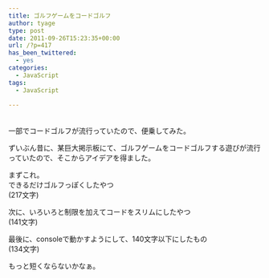 ```yaml
---
title: ゴルフゲームをコードゴルフ
author: tyage
type: post
date: 2011-09-26T15:23:35+00:00
url: /?p=417
has_been_twittered:
  - yes
categories:
  - JavaScript
tags:
  - JavaScript

---
```

<p>　<br />
一部でコードゴルフが流行っていたので、便乗してみた。</p>
<p>ずいぶん昔に、某巨大掲示板にて、ゴルフゲームをコードゴルフする遊びが流行っていたので、そこからアイデアを得ました。</p>
<p>まずこれ。<br />
できるだけゴルフっぽくしたやつ<br />
(217文字)<br />
<script src="https://gist.github.com/1232409.js?file=gistfile1.js"></script></p>
<p>次に、いろいろと制限を加えてコードをスリムにしたやつ<br />
(141文字)<br />
<script src="https://gist.github.com/1240537.js?file=golf2.js"></script></p>
<p>最後に、consoleで動かすようにして、140文字以下にしたもの<br />
(134文字)<br />
<script src="https://gist.github.com/1240617.js?file=golf3.js"></script></p>
<p>もっと短くならないかなぁ。</p>
